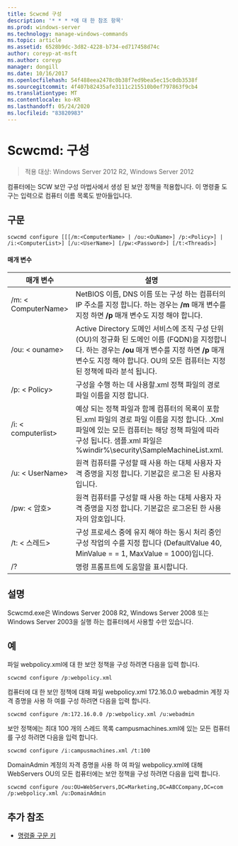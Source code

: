 ```yaml
---
title: Scwcmd 구성
description: '* * * *에 대 한 참조 항목'
ms.prod: windows-server
ms.technology: manage-windows-commands
ms.topic: article
ms.assetid: 6528b9dc-3d82-4228-b734-ed717458d74c
author: coreyp-at-msft
ms.author: coreyp
manager: dongill
ms.date: 10/16/2017
ms.openlocfilehash: 54f488eea2478c0b38f7ed9bea5ec15c0db3538f
ms.sourcegitcommit: 4f407b82435afe3111c215510b0ef797863f9cb4
ms.translationtype: MT
ms.contentlocale: ko-KR
ms.lasthandoff: 05/24/2020
ms.locfileid: "83820983"
---
```

# <a name="scwcmd-configure"></a>Scwcmd: 구성

> 적용 대상: Windows Server 2012 R2, Windows Server 2012

컴퓨터에는 SCW 보안 구성 마법사에서 생성 된 보안 정책을 적용합니다. 이 명령줄 도구는 입력으로 컴퓨터 이름 목록도 받아들입니다.

## <a name="syntax"></a>구문

```
scwcmd configure [[[/m:<ComputerName> | /ou:<OuName>] /p:<Policy>] | /i:<ComputerList>] [/u:<UserName>] [/pw:<Password>] [/t:<Threads>]
```

#### <a name="parameters"></a>매개 변수

|매개 변수|설명|
|---------|-----------|
|/m: \< ComputerName>|NetBIOS 이름, DNS 이름 또는 구성 하는 컴퓨터의 IP 주소를 지정 합니다. 하는 경우는 **/m** 매개 변수를 지정 하면 **/p** 매개 변수도 지정 해야 합니다.|
|/ou: \< ouname>|Active Directory 도메인 서비스에 조직 구성 단위 (OU)의 정규화 된 도메인 이름 (FQDN)을 지정합니다. 하는 경우는 **/ou** 매개 변수를 지정 하면 **/p** 매개 변수도 지정 해야 합니다. OU의 모든 컴퓨터는 지정 된 정책에 따라 분석 됩니다.|
|/p: \< Policy>|구성을 수행 하는 데 사용할.xml 정책 파일의 경로 파일 이름을 지정 합니다.|
|/i: \< computerlist>|예상 되는 정책 파일과 함께 컴퓨터의 목록이 포함 된.xml 파일의 경로 파일 이름을 지정 합니다. .Xml 파일에 있는 모든 컴퓨터는 해당 정책 파일에 따라 구성 됩니다. 샘플.xml 파일은 %windir%\security\SampleMachineList.xml.|
|/u: \< UserName>|원격 컴퓨터를 구성할 때 사용 하는 대체 사용자 자격 증명을 지정 합니다. 기본값은 로그온 된 사용자입니다.|
|/pw: \< 암호>|원격 컴퓨터를 구성할 때 사용 하는 대체 사용자 자격 증명을 지정 합니다. 기본값은 로그온된 한 사용자의 암호입니다.|
|/t: \< 스레드>|구성 프로세스 중에 유지 해야 하는 동시 처리 중인 구성 작업의 수를 지정 합니다 (DefaultValue 40, MinValue = = 1, MaxValue = 1000)입니다.|
|/?|명령 프롬프트에 도움말을 표시합니다.|

## <a name="remarks"></a>설명

Scwcmd.exe은 Windows Server 2008 R2, Windows Server 2008 또는 Windows Server 2003을 실행 하는 컴퓨터에서 사용할 수만 있습니다.

## <a name="examples"></a>예

파일 webpolicy.xml에 대 한 보안 정책을 구성 하려면 다음을 입력 합니다.
```
scwcmd configure /p:webpolicy.xml
```
컴퓨터에 대 한 보안 정책에 대해 파일 webpolicy.xml 172.16.0.0 webadmin 계정 자격 증명을 사용 하 여를 구성 하려면 다음을 입력 합니다.
```
scwcmd configure /m:172.16.0.0 /p:webpolicy.xml /u:webadmin
```
보안 정책에는 최대 100 개의 스레드 목록 campusmachines.xml에 있는 모든 컴퓨터를 구성 하려면 다음을 입력 합니다.
```
scwcmd configure /i:campusmachines.xml /t:100
```
DomainAdmin 계정의 자격 증명을 사용 하 여 파일 webpolicy.xml에 대해 WebServers OU의 모든 컴퓨터에는 보안 정책을 구성 하려면 다음을 입력 합니다.
```
scwcmd configure /ou:OU=WebServers,DC=Marketing,DC=ABCCompany,DC=com /p:webpolicy.xml /u:DomainAdmin
```

## <a name="additional-references"></a>추가 참조

- [명령줄 구문 키](command-line-syntax-key.md)